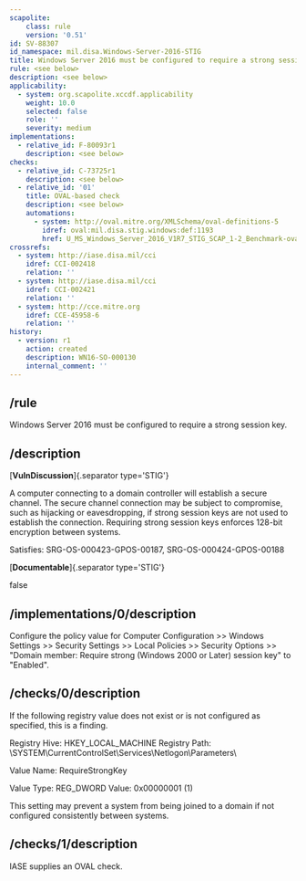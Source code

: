 ```yaml
---
scapolite:
    class: rule
    version: '0.51'
id: SV-88307
id_namespace: mil.disa.Windows-Server-2016-STIG
title: Windows Server 2016 must be configured to require a strong session key.
rule: <see below>
description: <see below>
applicability:
  - system: org.scapolite.xccdf.applicability
    weight: 10.0
    selected: false
    role: ''
    severity: medium
implementations:
  - relative_id: F-80093r1
    description: <see below>
checks:
  - relative_id: C-73725r1
    description: <see below>
  - relative_id: '01'
    title: OVAL-based check
    description: <see below>
    automations:
      - system: http://oval.mitre.org/XMLSchema/oval-definitions-5
        idref: oval:mil.disa.stig.windows:def:1193
        href: U_MS_Windows_Server_2016_V1R7_STIG_SCAP_1-2_Benchmark-oval.xml
crossrefs:
  - system: http://iase.disa.mil/cci
    idref: CCI-002418
    relation: ''
  - system: http://iase.disa.mil/cci
    idref: CCI-002421
    relation: ''
  - system: http://cce.mitre.org
    idref: CCE-45958-6
    relation: ''
history:
  - version: r1
    action: created
    description: WN16-SO-000130
    internal_comment: ''
---
```



## /rule

Windows Server 2016 must be configured to require a strong session key.

## /description

[**VulnDiscussion**]{.separator type='STIG'}

A computer connecting to a domain controller will establish a secure channel. The secure channel connection may be subject to compromise, such as hijacking or eavesdropping, if strong session keys are not used to establish the connection. Requiring strong session keys enforces 128-bit encryption between systems.

Satisfies: SRG-OS-000423-GPOS-00187, SRG-OS-000424-GPOS-00188

[**Documentable**]{.separator type='STIG'}

false

## /implementations/0/description

Configure the policy value for Computer Configuration >> Windows Settings >> Security Settings >> Local Policies >> Security Options >> "Domain member: Require strong (Windows 2000 or Later) session key" to "Enabled".

## /checks/0/description

If the following registry value does not exist or is not configured as specified, this is a finding.

Registry Hive: HKEY_LOCAL_MACHINE
Registry Path: \SYSTEM\CurrentControlSet\Services\Netlogon\Parameters\

Value Name: RequireStrongKey

Value Type: REG_DWORD
Value: 0x00000001 (1)

This setting may prevent a system from being joined to a domain if not configured consistently between systems.

## /checks/1/description

IASE supplies an OVAL check.
